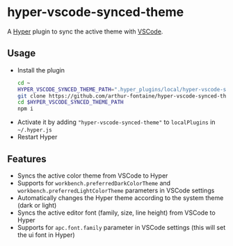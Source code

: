 # hyper-vscode-synced-theme

A [Hyper](https://hyper.is) plugin to sync the active theme with [VSCode](https://code.visualstudio.com/).

## Usage

- Install the plugin
  ```sh
  cd ~
  HYPER_VSCODE_SYNCED_THEME_PATH=".hyper_plugins/local/hyper-vscode-synced-theme"
  git clone https://github.com/arthur-fontaine/hyper-vscode-synced-theme.git $HYPER_VSCODE_SYNCED_THEME_PATH
  cd $HYPER_VSCODE_SYNCED_THEME_PATH
  npm i
  ```
- Activate it by adding `"hyper-vscode-synced-theme"` to `localPlugins` in `~/.hyper.js`
- Restart Hyper

## Features

- Syncs the active color theme from VSCode to Hyper
- Supports for `workbench.preferredDarkColorTheme` and `workbench.preferredLightColorTheme` parameters in VSCode settings
- Automatically changes the Hyper theme according to the system theme (dark or light)
- Syncs the active editor font (family, size, line height) from VSCode to Hyper
- Supports for `apc.font.family` parameter in VSCode settings (this will set the ui font in Hyper)
